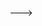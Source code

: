 <!---## Hi there 👋, I'm Akhil Jyothidas

# 💫 About Me:
I'm a final year Computer Science and Engineering student from KTU university with a passion for Data Science and Mobile App Development.<br>🔭 I’m currently working on Data Science and Flutter projects.<br>👯 I’m looking to collaborate on real world issue projects.<br>🌱 I’m currently learning Machine Learning. 


## 🌐 Socials:
[![Instagram](https://img.shields.io/badge/Instagram-%23E4405F.svg?logo=Instagram&logoColor=white)](https://instagram.com/im.akhxl) [![LinkedIn](https://img.shields.io/badge/LinkedIn-%230077B5.svg?logo=linkedin&logoColor=white)](https://linkedin.com/in/akhil-jyothidas) 

# 💻 Tech Stack:
![Python](https://img.shields.io/badge/python-3670A0?style=for-the-badge&logo=python&logoColor=ffdd54) ![C](https://img.shields.io/badge/c-%2300599C.svg?style=for-the-badge&logo=c&logoColor=white) ![Dart](https://img.shields.io/badge/dart-%230175C2.svg?style=for-the-badge&logo=dart&logoColor=white) ![Flutter](https://img.shields.io/badge/Flutter-%2302569B.svg?style=for-the-badge&logo=Flutter&logoColor=white) ![NumPy](https://img.shields.io/badge/numpy-%23013243.svg?style=for-the-badge&logo=numpy&logoColor=white) ![Matplotlib](https://img.shields.io/badge/Matplotlib-%23ffffff.svg?style=for-the-badge&logo=Matplotlib&logoColor=black) ![Pandas](https://img.shields.io/badge/pandas-%23150458.svg?style=for-the-badge&logo=pandas&logoColor=white) ![Git](https://img.shields.io/badge/git-%23F05033.svg?style=for-the-badge&logo=git&logoColor=white) ![GitHub](https://img.shields.io/badge/github-%23121011.svg?style=for-the-badge&logo=github&logoColor=white)
# 📊 GitHub Stats:
![](https://github-readme-stats.vercel.app/api?username=imakhxl&theme=dark&hide_border=false&include_all_commits=false&count_private=false)<br/>
![](https://github-readme-streak-stats.herokuapp.com/?user=imakhxl&theme=dark&hide_border=false)<br/>
![](https://github-readme-stats.vercel.app/api/top-langs/?username=imakhxl&theme=dark&hide_border=false&include_all_commits=false&count_private=false&layout=compact)

### ✍️ Random Dev Quote
![](https://quotes-github-readme.vercel.app/api?type=horizontal&theme=radical)

---
[![](https://visitcount.itsvg.in/api?id=imakhxl&icon=0&color=0)](https://visitcount.itsvg.in)

<!-- Proudly created with GPRM ( https://gprm.itsvg.in ) -->
--->
